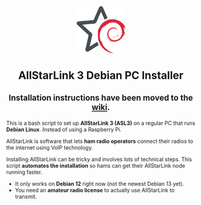 <p align="center">
  <img
    src="logo200.png"
    alt="Unofficial ASL3/Debian Logo"
    title="ASL3 / Debian"
    width="131"
    height="125"
  />
</p>

<h1 align="center">AllStarLink 3 Debian PC Installer</h1>

<H2>
<p align="center">
  Installation instructions have been moved to the
  <a href="https://github.com/dbqrs/asl3/wiki/00-%E2%80%90-Table-Of-Contents">wiki</a>.
</p></H2>

This is a bash script to set up **AllStarLink 3 (ASL3)** on a regular PC that runs **Debian Linux**. Instead of using a Raspberry Pi.

AllStarLink is software that lets **ham radio operators** connect their radios to the internet using VoIP technology. 


Installing AllStarLink can be tricky and involves lots of technical steps. This script **automates the installation** so hams can get their AllStarLink node running faster.

* It only works on **Debian 12** right now (not the newest Debian 13 yet).
* You need an **amateur radio license** to actually use AllStarLink to transmit. 
